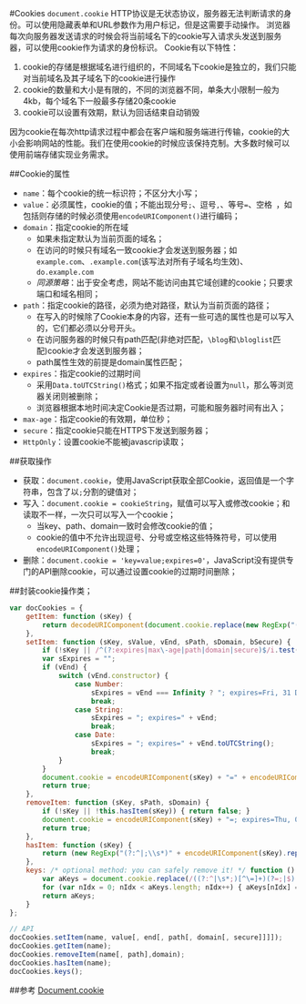 #Cookies `document.cookie`
HTTP协议是无状态协议，服务器无法判断请求的身份。可以使用隐藏表单和URL参数作为用户标记，但是这需要手动操作。
浏览器每次向服务器发送请求的时候会将当前域名下的cookie写入请求头发送到服务器，可以使用cookie作为请求的身份标识。
Cookie有以下特性：
1. cookie的存储是根据域名进行组织的，不同域名下cookie是独立的，我们只能对当前域名及其子域名下的cookie进行操作
2. cookie的数量和大小是有限的，不同的浏览器不同，单条大小限制一般为4kb，每个域名下一般最多存储20条cookie
3. cookie可以设置有效期，默认为回话结束自动销毁

因为cookie在每次http请求过程中都会在客户端和服务端进行传输，cookie的大小会影响网站的性能。我们在使用cookie的时候应该保持克制。大多数时候可以使用前端存储实现业务需求。

##Cookie的属性
+ `name`：每个cookie的统一标识符；不区分大小写；
+ `value`：必须属性，cookie的值；不能出现分号`;`、逗号`,`、等号`=`、空格` `，如包括则存储的时候必须使用`encodeURIComponent()`进行编码；
+ `domain`：指定cookie的所在域
 	* 如果未指定默认为当前页面的域名；
	* 在访问的时候只有域名一致cookie才会发送到服务器；如`example.com`、`.example.com`(该写法对所有子域名均生效)、`do.example.com`
	* *同源策略*：出于安全考虑，网站不能访问由其它域创建的cookie；只要求端口和域名相同；
+ `path`：指定cookie的路径，必须为绝对路径，默认为当前页面的路径；
	* 在写入的时候除了Cookie本身的内容，还有一些可选的属性也是可以写入的，它们都必须以分号开头。
	* 在访问服务器的时候只有path匹配(非绝对匹配，`\blog`和`\bloglist`匹配)cookie才会发送到服务器；
	* path属性生效的前提是domain属性匹配；
+ `expires`：指定cookie的过期时间
	* 采用`Data.toUTCString()`格式；如果不指定或者设置为`null`，那么等浏览器关闭则被删除；
	* 浏览器根据本地时间决定Cookie是否过期，可能和服务器时间有出入；
+ `max-age`：指定cookie的有效期，单位秒；
+ `secure`：指定cookie只能在HTTPS下发送到服务器；
+ `HttpOnly`：设置cookie不能被javascrip读取；


##获取操作
+ 获取：`document.cookie`，使用JavaScript获取全部Cookie，返回值是一个字符串，包含了以`;`分割的键值对；
+ 写入：`document.cookie = cookieString`，赋值可以写入或修改cookie；和读取不一样，一次只可以写入一个cookie；
	* 当key、path、domain一致时会修改cookie的值；
	* cookie的值中不允许出现逗号、分号或空格这些特殊符号，可以使用`encodeURIComponent()`处理；
+ 删除：`document.cookie = 'key=value;expires=0'`，JavaScript没有提供专门的API删除cookie，可以通过设置cookie的过期时间删除；


##封装cookie操作类；
``` JavaScript
var docCookies = {
	getItem: function (sKey) {
		return decodeURIComponent(document.cookie.replace(new RegExp("(?:(?:^|.*;)\\s*" + encodeURIComponent(sKey).replace(/[\-\.\+\*]/g, "\\$&") + "\\s*\\=\\s*([^;]*).*$)|^.*$"), "$1")) || null;
	},
	setItem: function (sKey, sValue, vEnd, sPath, sDomain, bSecure) {
		if (!sKey || /^(?:expires|max\-age|path|domain|secure)$/i.test(sKey)) { return false; }
		var sExpires = "";
		if (vEnd) {
			switch (vEnd.constructor) {
				case Number:
					sExpires = vEnd === Infinity ? "; expires=Fri, 31 Dec 9999 23:59:59 GMT" : "; max-age=" + vEnd;
					break;
				case String:
					sExpires = "; expires=" + vEnd;
					break;
				case Date:
					sExpires = "; expires=" + vEnd.toUTCString();
					break;
			}
		}
		document.cookie = encodeURIComponent(sKey) + "=" + encodeURIComponent(sValue) + sExpires + (sDomain ? "; domain=" + sDomain : "") + (sPath ? "; path=" + sPath : "") + (bSecure ? "; secure" : "");
		return true;
	},
	removeItem: function (sKey, sPath, sDomain) {
		if (!sKey || !this.hasItem(sKey)) { return false; }
		document.cookie = encodeURIComponent(sKey) + "=; expires=Thu, 01 Jan 1970 00:00:00 GMT" + ( sDomain ? "; domain=" + sDomain : "") + ( sPath ? "; path=" + sPath : "");
		return true;
	},
	hasItem: function (sKey) {
		return (new RegExp("(?:^|;\\s*)" + encodeURIComponent(sKey).replace(/[\-\.\+\*]/g, "\\$&") + "\\s*\\=")).test(document.cookie);
	},
	keys: /* optional method: you can safely remove it! */ function () {
		var aKeys = document.cookie.replace(/((?:^|\s*;)[^\=]+)(?=;|$)|^\s*|\s*(?:\=[^;]*)?(?:\1|$)/g, "").split(/\s*(?:\=[^;]*)?;\s*/);
		for (var nIdx = 0; nIdx < aKeys.length; nIdx++) { aKeys[nIdx] = decodeURIComponent(aKeys[nIdx]); }
		return aKeys;
	}
};

// API
docCookies.setItem(name, value[, end[, path[, domain[, secure]]]]);
docCookies.getItem(name);
docCookies.removeItem(name[, path],domain);
docCookies.hasItem(name);
docCookies.keys();
```

##参考
[Document.cookie](https://developer.mozilla.org/zh-CN/docs/Web/API/Document/cookie)

